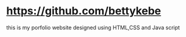 # https://github.com/bettykebe

this is my porfolio website designed using HTML,CSS and Java script
